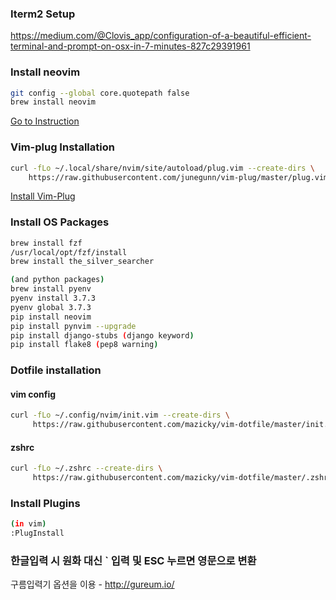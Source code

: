### Iterm2 Setup
https://medium.com/@Clovis_app/configuration-of-a-beautiful-efficient-terminal-and-prompt-on-osx-in-7-minutes-827c29391961

### Install neovim
```sh
git config --global core.quotepath false
brew install neovim
```
[Go to Instruction](https://github.com/neovim/neovim/wiki/Installing-Neovim)


### Vim-plug Installation
```sh
curl -fLo ~/.local/share/nvim/site/autoload/plug.vim --create-dirs \
    https://raw.githubusercontent.com/junegunn/vim-plug/master/plug.vim
```
[Install Vim-Plug](https://github.com/junegunn/vim-plug#installation)

### Install OS Packages
```sh
brew install fzf
/usr/local/opt/fzf/install
brew install the_silver_searcher

(and python packages)
brew install pyenv
pyenv install 3.7.3
pyenv global 3.7.3
pip install neovim
pip install pynvim --upgrade
pip install django-stubs (django keyword)
pip install flake8 (pep8 warning)
```

### Dotfile installation
#### vim config
```sh
curl -fLo ~/.config/nvim/init.vim --create-dirs \
     https://raw.githubusercontent.com/mazicky/vim-dotfile/master/init.vim
```
#### zshrc
```sh
curl -fLo ~/.zshrc --create-dirs \
     https://raw.githubusercontent.com/mazicky/vim-dotfile/master/.zshrc
```

### Install Plugins
```sh
(in vim)
:PlugInstall
```

### 한글입력 시 원화 대신 ` 입력 및 ESC 누르면 영문으로 변환

구름입력기 옵션을 이용 - http://gureum.io/
